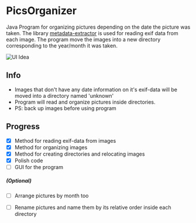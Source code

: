 # PicsOrganizer
Java Program for organizing pictures depending on the date the picture was taken. The library [metadata-extractor](https://github.com/drewnoakes/metadata-extractor) is used for reading exif data from each image. The program move the images into a new directory corresponding to the year/month it was taken. 

![UI Idea](https://user-images.githubusercontent.com/30522200/34437791-9593622a-eca1-11e7-80cb-d8c2522357f9.png)

## Info

- Images that don't have any date information on it's exif-data will be moved into a directory named 'unknown'
- Program will read and organize pictures inside directories.
- PS: back up images before using program

## Progress

- [x] Method for reading exif-data from images 
- [x] Method for organizing images 
- [x] Method for creating directories and relocating images 
- [x] Polish code
- [ ] GUI for the program

##### (Optional) 

- [ ] Arrange pictures by month too
- [ ] Rename pictures and name them by its relative order inside each directory

